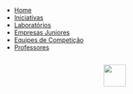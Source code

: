 <!-- docs/_sidebar.md -->

- [Home](README.md)
- [Iniciativas](iniciativas.md)
- [Laboratórios](laboratorios.md)
- [Empresas Juniores](empresas.md)
- [Equipes de Competição](equipes.md)
- [Professores](professores.md)

<br>

<center><img src="https://digital.ufms.br/files/2017/06/unb-300x276.png" height="50" width="50"></center>